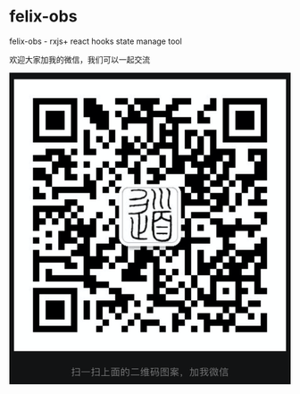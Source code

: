 # felix-obs
felix-obs - rxjs+ react hooks  state manage tool

欢迎大家加我的微信，我们可以一起交流

![FelixWechat](https://github.com/tanghui315/felix-obs/raw/master/Felix-weixin.png)

